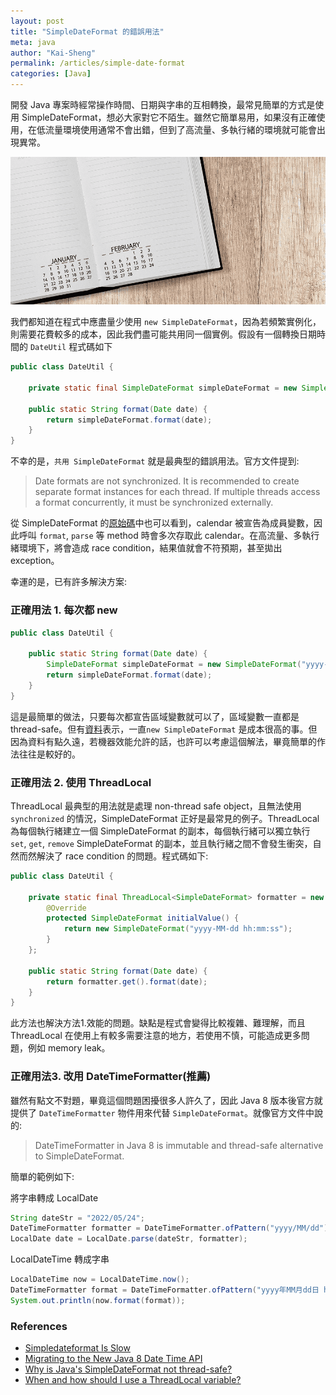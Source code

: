 ```yaml
---
layout: post
title: "SimpleDateFormat 的錯誤用法"
meta: java
author: "Kai-Sheng"
permalink: /articles/simple-date-format
categories: [Java]
--- 
```


開發 Java 專案時經常操作時間、日期與字串的互相轉換，最常見簡單的方式是使用 SimpleDateFormat，想必大家對它不陌生。雖然它簡單易用，如果沒有正確使用，在低流量環境使用通常不會出錯，但到了高流量、多執行緒的環境就可能會出現異常。

![why-simple-date-format-is-bad.png](/assets/image/simple-date-format.png?size=full)

我們都知道在程式中應盡量少使用 `new SimpleDateFormat`，因為若頻繁實例化，則需要花費較多的成本，因此我們盡可能共用同一個實例。假設有一個轉換日期時間的 `DateUtil` 程式碼如下
 
```java
public class DateUtil {

    private static final SimpleDateFormat simpleDateFormat = new SimpleDateFormat("yyyy-MM-dd hh:mm:ss");
        
    public static String format(Date date) {
        return simpleDateFormat.format(date);
    }
}
```
不幸的是，`共用 SimpleDateFormat` 就是最典型的錯誤用法。官方文件提到:

> Date formats are not synchronized. It is recommended to create separate format instances for each thread. If multiple threads access a format concurrently, it must be synchronized externally.

從 SimpleDateFormat 的[原始碼](https://developer.classpath.org/doc/java/text/SimpleDateFormat-source.html)中也可以看到，calendar 被宣告為成員變數，因此呼叫 `format`, `parse` 等 method 時會多次存取此 calendar。在高流量、多執行緒環境下，將會造成 race condition，結果值就會不符預期，甚至拋出 exception。

幸運的是，已有許多解決方案: 

### **正確用法 1. 每次都 new**

```java
public class DateUtil {

    public static String format(Date date) {
        SimpleDateFormat simpleDateFormat = new SimpleDateFormat("yyyy-MM-dd hh:mm:ss");
        return simpleDateFormat.format(date);
    }
}
```

這是最簡單的做法，只要每次都宣告區域變數就可以了，區域變數一直都是 thread-safe。但有[資料](https://askldjd.wordpress.com/2013/03/04/simpledateformat-is-slow/)表示，一直`new SimpleDateFormat` 是成本很高的事。但因為資料有點久遠，若機器效能允許的話，也許可以考慮這個解法，畢竟簡單的作法往往是較好的。

### **正確用法 2. 使用 ThreadLocal**
ThreadLocal 最典型的用法就是處理 non-thread safe object，且無法使用 `synchronized` 的情況，SimpleDateFormat 正好是最常見的例子。ThreadLocal 為每個執行緒建立一個 SimpleDateFormat 的副本，每個執行緒可以獨立執行 `set`, `get`, `remove` SimpleDateFormat 的副本，並且執行緒之間不會發生衝突，自然而然解決了 race condition 的問題。程式碼如下:

```java
public class DateUtil {

    private static final ThreadLocal<SimpleDateFormat> formatter = new ThreadLocal<SimpleDateFormat>() {
        @Override
        protected SimpleDateFormat initialValue() {
            return new SimpleDateFormat("yyyy-MM-dd hh:mm:ss");
        }
    };

    public static String format(Date date) {
        return formatter.get().format(date);
    }
}
```

此方法也解決方法1.效能的問題。缺點是程式會變得比較複雜、難理解，而且 ThreadLocal 在使用上有較多需要注意的地方，若使用不慎，可能造成更多問題，例如 memory leak。

### **正確用法3. 改用 DateTimeFormatter(推薦)**

雖然有點文不對題，畢竟這個問題困擾很多人許久了，因此 Java 8 版本後官方就提供了 `DateTimeFormatter` 物件用來代替 `SimpleDateFormat`。就像官方文件中說的:

> DateTimeFormatter in Java 8 is immutable and thread-safe alternative to SimpleDateFormat.

簡單的範例如下:

將字串轉成 LocalDate
```java
String dateStr = "2022/05/24";
DateTimeFormatter formatter = DateTimeFormatter.ofPattern("yyyy/MM/dd");
LocalDate date = LocalDate.parse(dateStr, formatter);
```

LocalDateTime 轉成字串
```java
LocalDateTime now = LocalDateTime.now();
DateTimeFormatter format = DateTimeFormatter.ofPattern("yyyy年MM月dd日 hh:mm");
System.out.println(now.format(format));
```

### **References**
- [Simpledateformat Is Slow](https://askldjd.wordpress.com/2013/03/04/simpledateformat-is-slow/)
- [Migrating to the New Java 8 Date Time API](https://www.baeldung.com/migrating-to-java-8-date-time-api)
- [Why is Java's SimpleDateFormat not thread-safe?](https://stackoverflow.com/questions/6840803/why-is-javas-simpledateformat-not-thread-safe)
- [When and how should I use a ThreadLocal variable?](https://stackoverflow.com/questions/817856/when-and-how-should-i-use-a-threadlocal-variable)